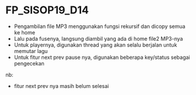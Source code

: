# FP_SISOP19_D14
- Pengambilan file MP3 menggunakan fungsi rekursif dan dicopy semua ke home
- Lalu pada fusenya, langsung diambil yang ada di home file2 MP3-nya
- Untuk playernya, digunakan thread yang akan selalu berjalan untuk memutar lagu
- Untuk fitur next prev pause nya, digunakan beberapa key/status sebagai pengecekan

nb:
- fitur next prev nya masih belum selesai
